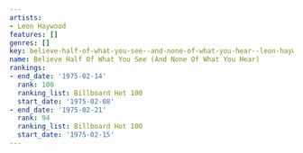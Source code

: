 ```yaml
---
artists:
- Leon Haywood
features: []
genres: []
key: believe-half-of-what-you-see--and-none-of-what-you-hear--leon-haywood
name: Believe Half Of What You See (And None Of What You Hear)
rankings:
- end_date: '1975-02-14'
  rank: 100
  ranking_list: Billboard Hot 100
  start_date: '1975-02-08'
- end_date: '1975-02-21'
  rank: 94
  ranking_list: Billboard Hot 100
  start_date: '1975-02-15'
---
```


